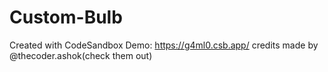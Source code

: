 # Custom-Bulb
Created with CodeSandbox
Demo: https://g4ml0.csb.app/
credits made by @thecoder.ashok(check them out)
